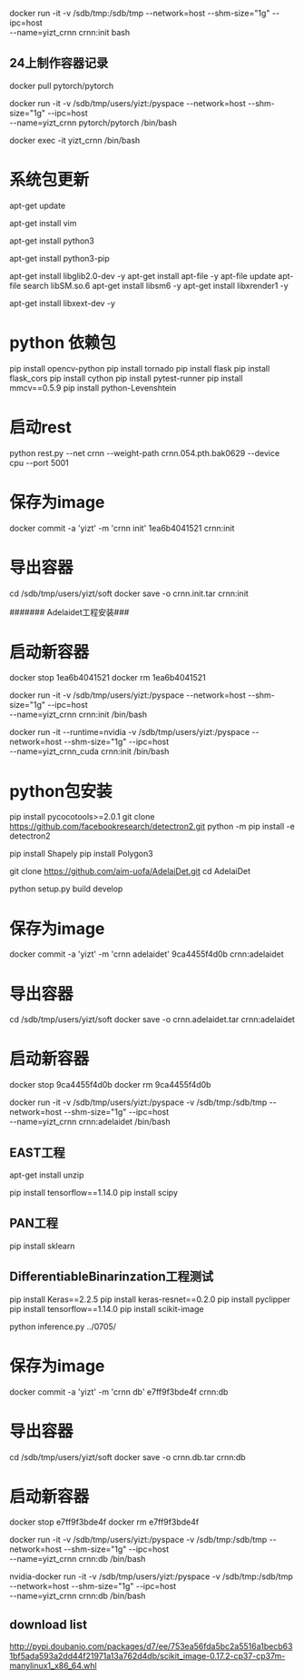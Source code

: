 docker run -it -v /sdb/tmp:/sdb/tmp --network=host --shm-size="1g" --ipc=host \
--name=yizt_crnn crnn:init bash



## 24上制作容器记录
docker pull pytorch/pytorch

docker run -it -v /sdb/tmp/users/yizt:/pyspace --network=host --shm-size="1g" --ipc=host \
--name=yizt_crnn pytorch/pytorch /bin/bash

docker exec -it yizt_crnn /bin/bash

# 系统包更新
apt-get update

apt-get install vim  

apt-get install python3

apt-get install python3-pip

apt-get install libglib2.0-dev -y
apt-get install apt-file -y
apt-file update 
apt-file search libSM.so.6
apt-get install libsm6 -y
apt-get install libxrender1 -y

apt-get install libxext-dev -y


# python 依赖包
pip install opencv-python
pip install tornado
pip install flask
pip install flask_cors
pip install cython
pip install pytest-runner
pip install mmcv==0.5.9
pip install python-Levenshtein




# 启动rest
python rest.py --net crnn --weight-path crnn.054.pth.bak0629 --device cpu --port 5001


# 保存为image
docker commit -a 'yizt' -m 'crnn init' 1ea6b4041521 crnn:init
# 导出容器
cd /sdb/tmp/users/yizt/soft
docker save -o crnn.init.tar crnn:init

####### Adelaidet工程安装###
# 启动新容器
docker stop 1ea6b4041521
docker rm 1ea6b4041521

docker run -it -v /sdb/tmp/users/yizt:/pyspace --network=host --shm-size="1g" --ipc=host \
--name=yizt_crnn crnn:init /bin/bash

docker run -it --runtime=nvidia -v /sdb/tmp/users/yizt:/pyspace --network=host --shm-size="1g" --ipc=host \
--name=yizt_crnn_cuda crnn:init /bin/bash


# python包安装

pip install pycocotools>=2.0.1
git clone https://github.com/facebookresearch/detectron2.git
python -m pip install -e detectron2

pip install Shapely
pip install Polygon3

git clone https://github.com/aim-uofa/AdelaiDet.git
cd AdelaiDet

python setup.py build develop

# 保存为image
docker commit -a 'yizt' -m 'crnn adelaidet' 9ca4455f4d0b crnn:adelaidet
# 导出容器
cd /sdb/tmp/users/yizt/soft
docker save -o crnn.adelaidet.tar crnn:adelaidet

# 启动新容器
docker stop 9ca4455f4d0b
docker rm 9ca4455f4d0b

docker run -it -v /sdb/tmp/users/yizt:/pyspace -v /sdb/tmp:/sdb/tmp --network=host --shm-size="1g" --ipc=host \
--name=yizt_crnn crnn:adelaidet /bin/bash



## EAST工程

apt-get install unzip

pip install tensorflow==1.14.0
pip install scipy

## PAN工程
pip install sklearn

## DifferentiableBinarinzation工程测试
pip install Keras==2.2.5
pip install keras-resnet==0.2.0
pip install pyclipper
pip install tensorflow==1.14.0
pip install scikit-image

python inference.py ../0705/


# 保存为image
docker commit -a 'yizt' -m 'crnn db' e7ff9f3bde4f crnn:db
# 导出容器
cd /sdb/tmp/users/yizt/soft
docker save -o crnn.db.tar crnn:db

# 启动新容器
docker stop e7ff9f3bde4f
docker rm e7ff9f3bde4f

docker run -it -v /sdb/tmp/users/yizt:/pyspace -v /sdb/tmp:/sdb/tmp --network=host --shm-size="1g" --ipc=host \
--name=yizt_crnn crnn:db /bin/bash

nvidia-docker run -it -v /sdb/tmp/users/yizt:/pyspace -v /sdb/tmp:/sdb/tmp --network=host --shm-size="1g" --ipc=host \
--name=yizt_crnn crnn:db /bin/bash

## download list
http://pypi.doubanio.com/packages/d7/ee/753ea56fda5bc2a5516a1becb631bf5ada593a2dd44f21971a13a762d4db/scikit_image-0.17.2-cp37-cp37m-manylinux1_x86_64.whl
